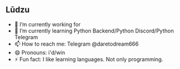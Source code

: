 ## Lūdzu

- 🏢 I’m currently working for <blank>
- 🌱 I’m currently learning Python Backend/Python Discord/Python Telegram
- 📫 How to reach me: Telegram @daretodream666
- 😄 Pronouns: i'd/win
- ⚡ Fun fact: I like learning languages. Not only programming.

